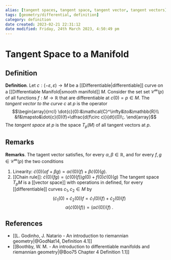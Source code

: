 ```yaml
---
alias: [tangent spaces, tangent space, tangent vector, tangent vectors]
tags: [geometry/differential, definition]
category: definition
date created: 2023-02-21 22:31:12
date modified: Friday, 24th March 2023, 4:50:49 pm
---
```


# Tangent Space to a Manifold

## Definition

**Definition**. Let $c:(-\varepsilon,\varepsilon)\to M$ be a [[Differentiable|differentiable]] curve on a [[Differentiable Manifold|smooth manifold]] $M$. Consider the set set $\mathcal{C}^\infty(p)$ of all functions $f:M\to\mathbb{R}$ that are differentiable at $c(0)=p\in M$. The _tangent vector to the curve_ $c$ at $p$ is the operator
$$\begin{array}{rrcl}
\dot{c}(0):&\mathcal{C}^\infty&\to&\mathbb{R}\\
&f&\mapsto&\dot{c}(0)(f)=\dfrac{d(f\circ c)}{dt}(0)\;.
\end{array}$$
The _tangent space_ at $p$ is the space $T_p(M)$ of all tangent vectors at $p$.

## Remarks

**Remarks**. The tagent vector satisfies, for every $\alpha,\beta\in\mathbb{R}$, and for every $f,g\in\mathcal{C}^\infty(p)$ the two conditions
1. Linearity: $\dot{c}(0)(\alpha f+\beta g)=\alpha \dot{c}(0)(f)+\beta \dot{c}(0)(g)$.
2. [[Chain rule]]: $\dot{c}(0)(fg)=(\dot{c}(0)(f))g(0)+f(0)\dot{c}(0)(g)$
 The tangent space $T_pM$ is a [[vector space]] with operations in defined, for every [[differentiable]] curves $c_1,c_2\in M$ by
$$(\dot{c}_1(0)+\dot{c}_2(0))f=\dot{c}_1(0)(f)+\dot{c}_2(0)(f)$$
$$\alpha (\dot{c}(0)(f))=(\alpha \dot{c}(0))(f)\;.$$

## References
- [[L. Godinho, J. Natario - An introduction to riemannian geometry|@GodNat14, Definition 4.1]]
- [[Boothby, W. M. - An introduction to differentiable manifolds and riemannian geometry|@Boo75 Chapter 4 Definition 1.1]]